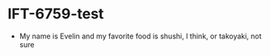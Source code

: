 # IFT-6759-test

* My name is Evelin and my favorite food is shushi, I think, or takoyaki, not sure

